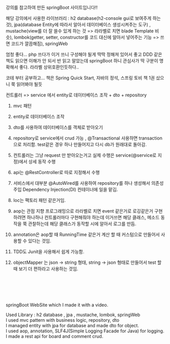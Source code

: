 강의를 참고하여 만든 springBoot 사이트입니다!!

해당 강의에서 사용한 라이브러리 : h2 database(h2-console gui로 보여주게 하는 것), jpa(database Entity에 따라서 알아서 데이터베이스 생성시켜주는 도구) , mustache(view를 더 잘 쓸수 있게 하는 것 => 라라벨로 치면 blade Template 비슷), lombok(getter, setter, constructor를 코드 대신에 알아서 넣어주는 기능 => 쓰면 코드가 깔끔해짐), springWeb

엄청 좋다... php 쓰다가 이거 쓰니 구성해야 될게 딱딱 정해져 있어서 좋고 DDD 같은 책도 읽으면 이해가 안 되서 반 읽고 말았는데 springBoot 하니 관심사가 딱 구분이 명확해서 좋다.
라라벨 상위호환인듯하다.. 

코테 부터 공부하고... 책은 Spring Quick Start, 자바의 정석, 스프링 토비 책 1권 샀으니 쭉 읽어봐야 될듯

컨트롤러 => service 에서 entity로 데이터베이스 조작 + dto + repository 

1. mvc 패턴
2. entity로 데이터베이스 조작

3. dto를 사용하여 데이터베이스를 객체로 받아오기

4. repository로 service에서 crud 가능 , @Transactional 사용하면 transaction으로 처리함. test같은 경우 하나 만들어지고 다시 db가 원래대로 돌아감.
5. 컨트롤러는 그냥 request 만 받아오는거고 실제 수행은 service(@service로 지정)에서 상세 동작 수행
6. api는 @RestController로 따로 지정해서 수행 
7. 서비스에서 대부분 @AutoWired를 사용하여 repository를 하나 생성해서 의존성 주입 Dependency Injection(DI) 컨테이너에 일을 맡김. 
8. Ioc는 팩토리 패턴 같은거임.
9. aop는 관점 지향 프로그래밍으로 라라벨로 치면 event 같은거로 로깅같은거 구현하려면 하나하나 컨트롤러마다 구현해줘야 하는데 이거쓰면 해당 클래스, 메소드 동작을 쭉 관찰하는데 해당 클래스가 동작할 시에 알아서 로그를 만듬. 
10. annotation은 aop할 때 RunningTime 같은거 계산 할 때 커스텀으로 만들어서 사용할 수 있다는 것임.
11. TDD도 Junit을 사용해서 쉽게 가능함.
12. objectMapper 는 json -> string 형태, string -> json 형태로 만들어서 test 할 때 보기 더 편하라고 사용하는 것임.


<br>
<br>
<br>
<br>


springBoot WebSite which I made it with a video.<br>

Used Library : h2 database , jpa , mustache, lombok, springWeb<br>
I used mvc pattern with business logic, repository, dto<br>
I managed entity with jpa for database and made dto for object. <br>
I used aop, annotation, SLF4J(Simple Logging Facade for Java) for logging. <br>
I made a rest api for board and comment crud.<br>
